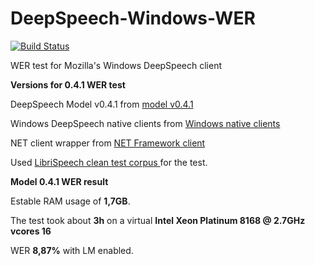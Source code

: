 

# DeepSpeech-Windows-WER
 [![Build Status](https://dev.azure.com/carlfm01/Test/_apis/build/status/carlfm01.DeepSpeech-Windows-WER?branchName=master)](https://dev.azure.com/carlfm01/Test/_build/latest?definitionId=1&branchName=master)

WER test for Mozilla's Windows DeepSpeech client

**Versions for 0.4.1 WER test**

 DeepSpeech Model v0.4.1 from [model v0.4.1](https://github.com/mozilla/DeepSpeech/releases/tag/v0.4.1) 

 Windows DeepSpeech native clients from [Windows native clients](https://github.com/carlfm01/deepspeech-tempwinbuilds/releases/tag/0.4.1) 

 NET client wrapper from [NET Framework client](https://github.com/mozilla/DeepSpeech/tree/master/examples/net_framework/CSharpExamples/DeepSpeechClient) 

Used [LibriSpeech clean test corpus ](http://www.openslr.org/12) for the test.
 
**Model 0.4.1 WER result**

Estable RAM usage of **1,7GB**.

The test took about **3h** on a virtual **Intel Xeon Platinum 8168 @ 2.7GHz vcores 16**

WER **8,87%** with LM enabled.

